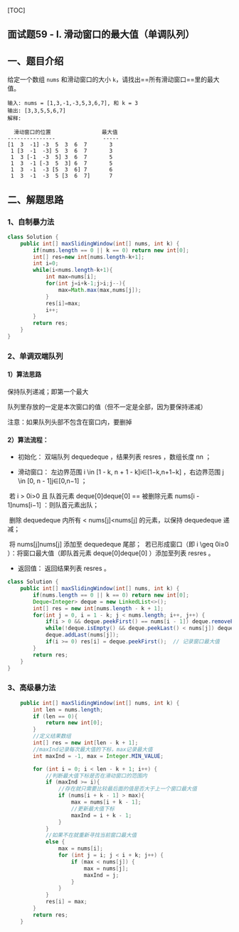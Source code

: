 [TOC]



## 面试题59 - I. 滑动窗口的最大值（单调队列）

## 一、题目介绍

给定一个数组 `nums` 和滑动窗口的大小 `k`，请找出==所有滑动窗口==里的最大值。

```
输入: nums = [1,3,-1,-3,5,3,6,7], 和 k = 3
输出: [3,3,5,5,6,7] 
解释: 

  滑动窗口的位置                最大值
---------------               -----
[1  3  -1] -3  5  3  6  7       3
 1 [3  -1  -3] 5  3  6  7       3
 1  3 [-1  -3  5] 3  6  7       5
 1  3  -1 [-3  5  3] 6  7       5
 1  3  -1  -3 [5  3  6] 7       6
 1  3  -1  -3  5 [3  6  7]      7
```

## 二、解题思路

### 1、自制暴力法

```java
class Solution {
    public int[] maxSlidingWindow(int[] nums, int k) {
        if(nums.length == 0 || k == 0) return new int[0];
        int[] res=new int[nums.length-k+1];
        int i=0;
        while(i<nums.length-k+1){
            int max=nums[i];
            for(int j=i+k-1;j>i;j--){
                max=Math.max(max,nums[j]);
            }
            res[i]=max;
            i++;
        }
        return res;
    }
}
```

### 2、单调双端队列

#### 1）算法思路

保持队列递减；即第一个最大

队列里存放的一定是本次窗口的值（但不一定是全部，因为要保持递减）

注意：如果队列头部不包含在窗口内，要删掉

#### 2）算法流程：

- 初始化： 双端队列 dequedeque ，结果列表 resres ，数组长度 nn ；

- 滑动窗口： 左边界范围 i \in [1 - k, n + 1 - k]i∈[1−k,n+1−k] ，右边界范围 j \in [0, n - 1]j∈[0,n−1] ；

​				若 i > 0i>0 且 队首元素 deque[0]deque[0] == 被删除元素 nums[i - 1]nums[i−1] ：则队首元素出队；

​				删除 dequedeque 内所有 < nums[j]<nums[j] 的元素，以保持 dequedeque 递减；

​				将 nums[j]nums[j] 添加至 dequedeque 尾部；
​						若已形成窗口（即 i \geq 0i≥0 ）：将窗口最大值（即队首元素 deque[0]deque[0] ）添加至列表 resres 。

- 返回值： 返回结果列表 resres 。

```java
class Solution {
    public int[] maxSlidingWindow(int[] nums, int k) {
        if(nums.length == 0 || k == 0) return new int[0];
        Deque<Integer> deque = new LinkedList<>();
        int[] res = new int[nums.length - k + 1];
        for(int j = 0, i = 1 - k; j < nums.length; i++, j++) {
            if(i > 0 && deque.peekFirst() == nums[i - 1]) deque.removeFirst(); // 删除 deque 中对应的 nums[i-1]
            while(!deque.isEmpty() && deque.peekLast() < nums[j]) deque.removeLast(); // 保持 deque 递减
            deque.addLast(nums[j]);
            if(i >= 0) res[i] = deque.peekFirst();  // 记录窗口最大值
        }
        return res;
    }
}
```

### 3、高级暴力法

```Java
    public int[] maxSlidingWindow(int[] nums, int k) {
        int len = nums.length;
        if (len == 0){
            return new int[0];
        }
        //定义结果数组
        int[] res = new int[len - k + 1];
        //maxInd记录每次最大值的下标，max记录最大值
        int maxInd = -1, max = Integer.MIN_VALUE;

        for (int i = 0; i < len - k + 1; i++) {
            //判断最大值下标是否在滑动窗口的范围内
            if (maxInd >= i){
                //存在就只需要比较最后面的值是否大于上一个窗口最大值
                if (nums[i + k - 1] > max){
                    max = nums[i + k - 1];
                    //更新最大值下标
                    maxInd = i + k - 1;
                }
            }
            //如果不在就重新寻找当前窗口最大值
            else {
                max = nums[i];
                for (int j = i; j < i + k; j++) {
                    if (max < nums[j]) {
                        max = nums[j];
                        maxInd = j;
                    }
                }
            }
            res[i] = max;
        }
        return res;
    }
```


